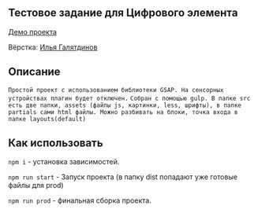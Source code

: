 ## Тестовое задание для Цифрового элемента

[Демо проекта](https://nivaiz.github.io/gsap/dist/index.html)

Вёрстка: [Илья Галятдинов](https://github.com/NivaiZ/)

## Описание

`Простой проект с использованием библиотеки GSAP. На сенсорных устройствах плагин будет отключен.` 
`Собран с помощью gulp. В папке src есть две папки, assets (файлы js, картинки, less, шрифты), в папке partials сами html файлы. Можно разбивать на блоки, точка входа в папке layouts(default)`

## Как использовать

`npm i` - установка зависимостей.

`npm run start` - Запуск проекта (в папку dist попадают уже готовые файлы для prod)

`npm run prod` - финальная сборка проекта.
